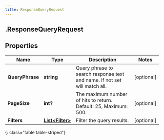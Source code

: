 ```yaml
---
title: ResponseQueryRequest
---
```

## .ResponseQueryRequest

## Properties

|Name | Type | Description | Notes|
|------------ | ------------- | ------------- | -------------|
| **QueryPhrase** | **string** | Query phrase to search response text and name. If not set will match all. | [optional] |
| **PageSize** | **int?** | The maximum number of hits to return. Default: 25, Maximum: 500. | [optional] |
| **Filters** | [**List&lt;Filter&gt;**](Filter.html) | Filter the query results. | [optional] |
{: class="table table-striped"}


